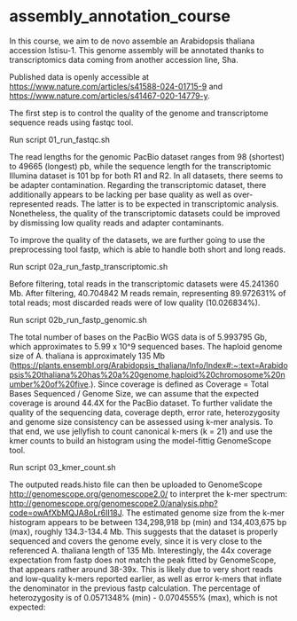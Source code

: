 # assembly_annotation_course
In this course, we aim to de novo assemble an Arabidopsis thaliana accession Istisu-1. 
This genome assembly will be annotated thanks to transcriptomics data coming from another accession line, Sha. 

Published data is openly accessible at https://www.nature.com/articles/s41588-024-01715-9 and https://www.nature.com/articles/s41467-020-14779-y. 

The first step is to control the quality of the genome and transcriptome sequence reads using fastqc tool. 

Run script 01_run_fastqc.sh

The read lengths for the genomic PacBio dataset ranges from 98 (shortest) to 49665 (longest) pb, while the sequence length for the transcriptomic Illumina dataset is 101 bp for both R1 and R2. 
In all datasets, there seems to be adapter contamination. Regarding the transcriptomic dataset, there additionally appears to be lacking per base quality as well as over-represented reads. The latter is to be expected in transcriptomic analysis. 
Nonetheless, the quality of the transcriptomic datasets could be improved by dismissing low quality reads and adapter contaminants. 

To improve the quality of the datasets, we are further going to use the preprocessing tool fastp, which is able to handle both short and long reads. 

Run script 02a_run_fastp_transcriptomic.sh

Before filtering, total reads in the transcriptomic datasets were 45.241360 Mb. After filtering, 40.704842 M reads remain, representing 89.972631% of total reads; most discarded reads were of low quality (10.026834%). 

Run script 02b_run_fastp_genomic.sh

The total number of bases on the PacBio WGS data is of 5.993795 Gb, which approximates to 5.99 x 10^9 sequenced bases.
The haploid genome size of A. thaliana is approximately 135 Mb (https://plants.ensembl.org/Arabidopsis_thaliana/Info/Index#:~:text=Arabidopsis%20thaliana%20has%20a%20genome,haploid%20chromosome%20number%20of%20five.). Since coverage is defined as Coverage = Total Bases Sequenced / Genome Size, we can assume that the expected coverage is around 44.4X for the PacBio dataset. 
To further validate the quality of the sequencing data, coverage depth, error rate, heterozygosity and genome size consistency can be assessed using k-mer analysis. 
To that end, we use jellyfish to count canonical k-mers (k = 21) and use the kmer counts to build an histogram using the model-fittig GenomeScope tool. 

Run script 03_kmer_count.sh

The outputed reads.histo file can then be uploaded to GenomeScope http://genomescope.org/genomescope2.0/ to interpret the k-mer spectrum: http://genomescope.org/genomescope2.0/analysis.php?code=owAfXbMQJA8oLr6II18J. 
The estimated genome size from the k-mer histogram appears to be between 134,298,918 bp (min) and 134,403,675 bp (max), roughly 134.3-134.4 Mb. This suggests that the dataset is properly sequenced and covers the genome evely, since it is very close to the referenced A. thaliana length of 135 Mb. 
Interestingly, the 44x coverage expectation from fastp does not match the peak fitted by GenomeScope, that appears rather around 38-39x. This is likely due to very short reads and low-quality k-mers reported earlier, as well as error k-mers that inflate the denominator in the previous fastp calculation. 
The percentage of heterozygosity is of 0.0571348% (min) - 0.0704555% (max), which is not expected: 
